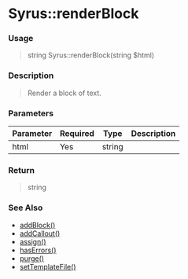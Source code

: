 
# Syrus::renderBlock 

### Usage

> string Syrus::renderBlock(string $html)

### Description

> Render a block of text.

### Parameters

Parameter | Required | Type | Description
------------- |------------- |------------- |------------- 
html | Yes | string |

### Return
> string 
### See Also

* [addBlock()](addblock.md)
* [addCallout()](addcallout.md)
* [assign()](assign.md)
* [hasErrors()](haserrors.md)
* [purge()](purge.md)
* [setTemplateFile()](settemplatefile.md)


